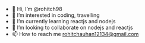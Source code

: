- 👋 Hi, I’m @rohitch98
- 👀 I’m interested in coding, travelling
- 🌱 I’m currently learning reactjs and nodejs
- 💞️ I’m looking to collaborate on nodejs and reactjs
- 📫 How to reach me rohitchauhan12134@gmail.com

<!---
rohitch98/rohitch98 is a ✨ special ✨ repository because its `README.md` (this file) appears on your GitHub profile.
You can click the Preview link to take a look at your changes.
--->
